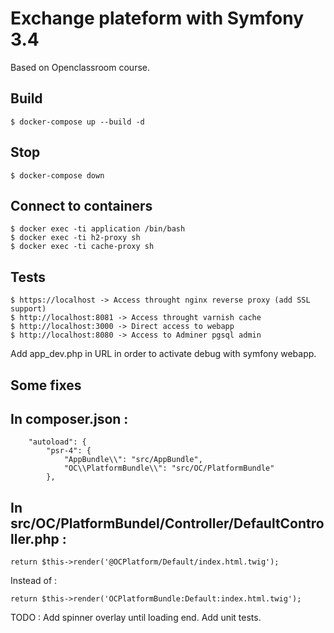 Exchange plateform with Symfony 3.4
========

Based on Openclassroom course.


Build
-----

	$ docker-compose up --build -d

Stop
-----

	$ docker-compose down

Connect to containers
-----

	$ docker exec -ti application /bin/bash
	$ docker exec -ti h2-proxy sh
	$ docker exec -ti cache-proxy sh


Tests
-----

	$ https://localhost -> Access throught nginx reverse proxy (add SSL support)
	$ http://localhost:8081 -> Access throught varnish cache
	$ http://localhost:3000 -> Direct access to webapp
	$ http://localhost:8080 -> Access to Adminer pgsql admin

Add app_dev.php in URL in order to activate debug with symfony webapp.

Some fixes
-----	

## In composer.json :

```
    "autoload": {
        "psr-4": {
            "AppBundle\\": "src/AppBundle",
            "OC\\PlatformBundle\\": "src/OC/PlatformBundle"
        },
```

## In src/OC/PlatformBundel/Controller/DefaultController.php :


`return $this->render('@OCPlatform/Default/index.html.twig');`	

Instead of :

`return $this->render('OCPlatformBundle:Default:index.html.twig');`


TODO :
Add spinner overlay until loading end.
Add unit tests.

